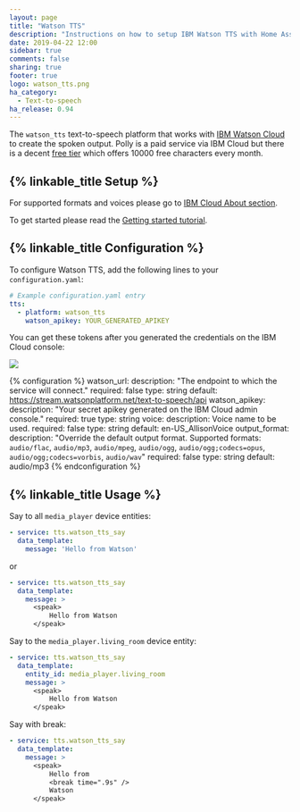 ```yaml
---
layout: page
title: "Watson TTS"
description: "Instructions on how to setup IBM Watson TTS with Home Assistant."
date: 2019-04-22 12:00
sidebar: true
comments: false
sharing: true
footer: true
logo: watson_tts.png
ha_category:
  - Text-to-speech
ha_release: 0.94
---
```


The `watson_tts` text-to-speech platform that works with [IBM Watson Cloud](https://www.ibm.com/watson/services/text-to-speech/) to create the spoken output.
Polly is a paid service via IBM Cloud but there is a decent [free tier](https://www.ibm.com/cloud/watson-text-to-speech/pricing) which offers 10000 free characters every month.

## {% linkable_title Setup %}

For supported formats and voices please go to [IBM Cloud About section](https://cloud.ibm.com/docs/services/text-to-speech?topic=text-to-speech-about#about).

To get started please read the [Getting started tutorial](https://cloud.ibm.com/docs/services/text-to-speech?topic=text-to-speech-gettingStarted#gettingStarted).

## {% linkable_title Configuration %}

To configure Watson TTS, add the following lines to your `configuration.yaml`:

```yaml
# Example configuration.yaml entry
tts:
  - platform: watson_tts
    watson_apikey: YOUR_GENERATED_APIKEY
```

You can get these tokens after you generated the credentials on the IBM Cloud console:

<p class='img'>
  <img src='{{site_root}}/images/screenshots/watson_tts_screen.png' />
</p>

{% configuration %}
watson_url:
  description: "The endpoint to which the service will connect."
  required: false
  type: string
  default: https://stream.watsonplatform.net/text-to-speech/api
watson_apikey:
  description: "Your secret apikey generated on the IBM Cloud admin console."
  required: true
  type: string
voice:
  description: Voice name to be used.
  required: false
  type: string
  default: en-US_AllisonVoice
output_format:
  description: "Override the default output format. Supported formats: `audio/flac`, `audio/mp3`, `audio/mpeg`, `audio/ogg`, `audio/ogg;codecs=opus`, `audio/ogg;codecs=vorbis`, `audio/wav`"
  required: false
  type: string
  default: audio/mp3
{% endconfiguration %}

## {% linkable_title Usage %}

Say to all `media_player` device entities:

```yaml
- service: tts.watson_tts_say
  data_template:
    message: 'Hello from Watson'
```

or

```yaml
- service: tts.watson_tts_say
  data_template:
    message: >
      <speak>
          Hello from Watson
      </speak>
```

Say to the `media_player.living_room` device entity:

```yaml
- service: tts.watson_tts_say
  data_template:
    entity_id: media_player.living_room
    message: >
      <speak>
          Hello from Watson
      </speak>
```

Say with break:

```yaml
- service: tts.watson_tts_say
  data_template:
    message: >
      <speak>
          Hello from
          <break time=".9s" />
          Watson
      </speak>
```
